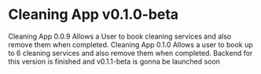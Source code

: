 # Cleaning App v0.1.0-beta

Cleaning App 0.0.9 Allows a User to book cleaning services and also remove them when completed.
Cleaning App 0.1.0 Allows a user to book up to 6 cleaning services and also remove them when completed. Backend for this version is finished and v0.1.1-beta is gonna be launched soon
